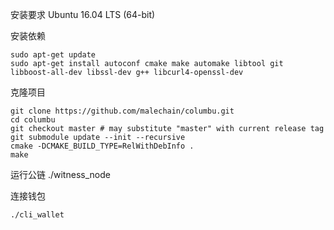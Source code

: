 安装要求 Ubuntu 16.04 LTS (64-bit) 

安装依赖

    sudo apt-get update
    sudo apt-get install autoconf cmake make automake libtool git libboost-all-dev libssl-dev g++ libcurl4-openssl-dev

克隆项目

    git clone https://github.com/malechain/columbu.git
    cd columbu
    git checkout master # may substitute "master" with current release tag
    git submodule update --init --recursive
    cmake -DCMAKE_BUILD_TYPE=RelWithDebInfo .
    make


运行公链
    ./witness_node


连接钱包

    ./cli_wallet

